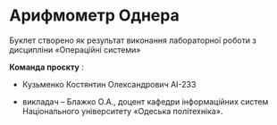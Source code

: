 # Арифмометр Однера
 Буклет створено як результат виконання лабораторної роботи з дисципліни
«Операційні системи» 

 **Команда проєкту** : 
 
 + Кузьменко Костянтин Олександрович АІ-233
 
 + викладач – Блажко О.А., доцент кафедри інформаційних систем Національного
університету «Одеська політехніка».
